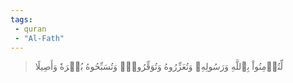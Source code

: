 ```yaml
---
tags: 
 - quran 
 - "Al-Fath"
---
```


> لِّتُؤۡمِنُواْ بِٱللَّهِ وَرَسُولِهِۦ وَتُعَزِّرُوهُ وَتُوَقِّرُوهُۚ وَتُسَبِّحُوهُ بُكۡرَةٗ وَأَصِيلًا
